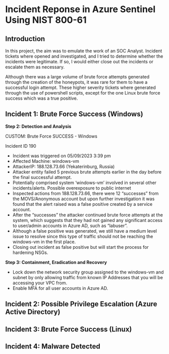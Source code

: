 # Incident Reponse in Azure Sentinel Using NIST 800-61
## Introduction
In this project, the aim was to emulate the work of an SOC Analyst. Incident tickets where opened and investigated, and I tried to determine whether the incidents were legitimate. If so, I would either close out the incidents or escalate them as necessary.

Although there was a large volume of brute force attempts generated through the creation of the honeypots, it was rare for them to have a successful login attempt. These higher severity tickets where generated through the use of powershell scripts, except for the one Linux brute force success which was a true positive.
## Incident 1: Brute Force Success (Windows)
**Step 2: Detection and Analysis**

CUSTOM: Brute Force SUCCESS - Windows

Incident ID 190

- Incident was triggered on 05/09/2023 3:39 pm
- Affected Machine: windows-vm
- AttackerIP: 188.128.73.66 (Yekaterinburg, Russia)
- Attacker entity failed 5 previous brute attempts earlier in the day before the final successful attempt.
- Potentially comprised system ‘windows-vm’ involved in several other incidents/alerts. Possible overexposure to public internet
- Inspected actions from 188.128.73.66, there were 12 “successes” from the MOVS/Anonymous account but upon further investigation it was found that the alert raised was a false positive created by a service account.
- After the “successes” the attacker continued brute force attempts at the system, which suggests that they had not gained any significant access to user/admin accounts in Azure AD, such as “labuser”.
- Although a false positive was generated, we still have a medium level issue to resolve since this type of traffic should not be reaching the windows-vm in the first place.
- Closing out incident as false positive but will start the process for hardening NSGs.

**Step 3: Containment, Eradication and Recovery**

- Lock down the network security group assigned to the windows-vm and subnet by only allowing traffic from known IP Addresses that you will be accessing your VPC from.
- Enable MFA for all user accounts in Azure AD.
## Incident 2: Possible Privilege Escalation (Azure Active Directory)
## Incident 3: Brute Force Success (Linux)
## Incident 4: Malware Detected
